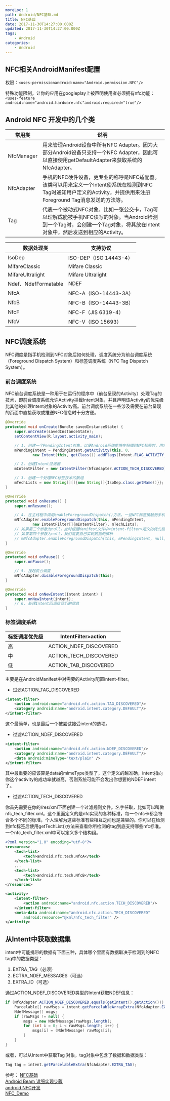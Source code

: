 ```yaml
---
moreLoc: 1
path: Android/NFC基础.md
title: NFC基础
date: 2017-11-30T14:27:00.000Z
updated: 2017-11-30T14:27:00.000Z
tags:
    - Android
categories:
    - Android
---
```


## NFC相关AndroidManifest配置

权限：`<uses-permissionandroid:name="Android.permission.NFC"/>`

特殊功能限制，让你的应用在googleplay上被声明使用者必须拥有nfc功能：`<uses-feature android:name="android.hardware.nfc"android:required="true"/>`


## Android NFC 开发中的几个类

|常用类|说明|
|--|--|
|NfcManager|用来管理Android设备中所有NFC Adapter。因为大部分Android设备只支持一个NFC Adapter，因此可以直接使用getDefaultAdapter来获取系统的NfcAdapter。|
|NfcAdapter|手机的NFC硬件设备，更专业的称呼是NFC适配器。该类可以用来定义一个Intent使系统在检测到NFC Tag时通知用户定义的Activity，并提供用来注册Foreground Tag消息发送的方法等。|
|Tag|代表一个被动式NFC对象，比如一张公交卡，Tag可以理解成能被手机NFC读写的对象。当Android检测到一个Tag时，会创建一个Tag对象，将其放在Intent对象中，然后发送到相应的Activity。|

|数据处理类|支持协议|
|--|--|
|IsoDep|ISO-DEP（ISO 14443-4）|
|MifareClassic|Mifare Classic|
|MifareUltralight|Mifare Ultralight|
|Ndef、NdefFormatable|NDEF|
|NfcA|NFC-A（ISO-14443-3A）|
|NfcB|NFC-B（ISO-14443-3B）|
|NfcF|NFC-F（JIS 6319-4）|
|NfcV|NFC-V（ISO 15693）|

## NFC调度系统

NFC调度是指手机检测到NFC对象后如何处理，调度系统分为前台调度系统（Foreground Dispatch System）和标签调度系统（NFC Tag Dispatch System）。

### 前台调度系统

NFC前台调度系统是一种用于在运行的程序中（前台呈现的Activity）处理Tag的技术，即前台调度系统允许Activity拦截Intent对象，并且声明该Activity的优先级比其他的处理Intent对象的Activity高。前台调度系统在一些涉及需要在前台呈现的页面中直接获取或推送NFC信息时十分方便。

```java
@Override
protected void onCreate(Bundle savedInstanceState) {
    super.onCreate(savedInstanceState);
    setContentView(R.layout.activity_main);

    // 1. 创建一个PendingIntent对象，以便Android系统能够在扫描到NFC标签时，用它来封装NFC标签的详细信息
    mPendingIntent = PendingIntent.getActivity(this, 0, 
            new Intent(this, getClass()).addFlags(Intent.FLAG_ACTIVITY_SINGLE_TOP), 0);

    // 2. 创建Intent过滤器
    mIntentFilter = new IntentFilter(NfcAdapter.ACTION_TECH_DISCOVERED);

    // 3. 创建一个处理NFC标签技术的数组
    mTechLists = new String[][]{new String[]{IsoDep.class.getName()}};
}

@Override
protected void onResume() {
    super.onResume();

    // 4. 在主线程中调用enableForegroundDispatch()方法，一旦NFC标签接触到手机，这个方法就会被激活
    mNfcAdapter.enableForegroundDispatch(this, mPendingIntent, 
            new IntentFilter[]{mIntentFilter}, mTechLists);
    // 如果第三个参数为null，此时根据Manifest文件中<intent-filter>定义的优先级处理
    // 如果第四个参数为null，我们需要自己实现数据的解析
    // mNfcAdapter.enableForegroundDispatch(this, mPendingIntent, null, null);
}

@Override
protected void onPause() {
    super.onPause();

    // 5. 挂起前台调度
    mNfcAdapter.disableForegroundDispatch(this);
}

@Override
protected void onNewIntent(Intent intent) {
    super.onNewIntent(intent);
    // 6. 处理Intent回调给我们的信息
}
```

### 标签调度系统

|标签调度优先级|IntentFilter>action|
|--|--|
|高|ACTION_NDEF_DISCOVERED|
|中|ACTION_TECH_DISCOVERED|
|低|ACTION_TAB_DISCOVERED|

主要是在AndroidManifest中对需要的Activity配置intent-filter。

* 过滤ACTION_TAG_DISCOVERED
```xml
<intent-filter>
    <action android:name="android.nfc.action.TAG_DISCOVERED"/>
    <category android:name="android.intent.category.DEFAULT"/>
</intent-filter>
```
这个最简单，也是最后一个被尝试接受intent的选项。

* 过滤ACTION_NDEF_DISCOVERED
```xml
<intent-filter>
    <action android:name="android.nfc.action.NDEF_DISCOVERED"/>
    <category android:name="android.intent.category.DEFAULT"/>
    <data android:mimeType="text/plain" />
</intent-filter>
```
其中最重要的应该算是data的mimeType类型了，这个定义的越准确，intent指向你这个activity的成功率就越高，否则系统可能不会发出你想要的NDEF intent了。

* 过滤ACTION_TECH_DISCOVERED

你首先需要在你的<project-path>/res/xml下面创建一个过滤规则文件。名字任取，比如可以叫做nfc_tech_filter.xml。这个里面定义的是nfc实现的各种标准，每一个nfc卡都会符合多个不同的标准，个人理解为这些标准有些相互之间也是兼容的。你可以在检测到nfc标签后使用getTechList()方法来查看你所检测的tag到底支持哪些nfc标准。一个nfc_tech_filter.xml中可以定义多个<tech-list>结构组。

```xml
<?xml version="1.0" encoding="utf-8"?>
<resources>
    <tech-list>
        <tech>android.nfc.tech.NfcA</tech>
    </tech-list>
    ...
    <tech-list>
        <tech>android.nfc.tech.NfcB</tech>
    </tech-list>
</resources>
```

```xml
<activity>
    <intent-filter>
        <action android:name="android.nfc.action.TECH_DISCOVERED"/>
    </intent-filter>
    <meta-data android:name="android.nfc.action.TECH_DISCOVERED"
        android:resource="@xml/nfc_tech_filter" />
</activity>
```

## 从Intent中获取数据集

intent中可能携带的数据有下面三种，具体哪个里面有数据取决于检测到的NFC tag中的数据类型：

1. EXTRA_TAG（必须）
2. ECTRA_NDEF_MESSAGES（可选）
3. EXTRA_ID（可选）

通过ACTION_NDEF_DISCOVERED类型的Intent获取NDEF信息：
```java
if (NfcAdapter.ACTION_NDEF_DISCOVERED.equals(getIntent().getAction())) {
    Parcelable[] rawMsgs = intent.getParcelableArrayExtra(NfcAdapter.EXTRA_NDEF_MESSAGES);
    NdefMessage[] msgs;
    if (rawMsgs != null) {
        msgs = new NdefMessage[rawMsgs.length];
        for (int i = 0; i < rawMsgs.length; i++) {
            msgs[i] = (NdefMessage) rawMsgs[i];
        }
    }
}
```

或者，可以从Intent中获取Tag 对象，tag对象中包含了数据和数据类型：

```java
Tag tag = intent.getParcelableExtra(NfcAdapter.EXTRA_TAG);
```

参考：
[NFC基础](http://blog.csdn.net/zoeice/article/details/9714867)  
[Android Beam 详细实现步骤](http://blog.csdn.net/kehrwang/article/details/9904161)  
[android NFC开发](http://blog.csdn.net/qq_16064871/article/details/50166841)  
[NFC_Demo](https://github.com/fangmd/NFC_Demo/blob/master/app/src/main/java/com/doublefang/nfcdemo/tech/FeliCa.java)

<!--more-->

